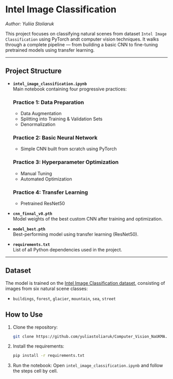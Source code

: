# Intel Image Classification
_Author: Yuliia Stoliaruk_

This project focuses on classifying natural scenes from dataset `Intel Image Classification` using PyTorch andt computer vision techniques. It walks through a complete pipeline — from building a basic CNN to fine-tuning pretrained models using transfer learning.

---

## Project Structure

- **`intel_image_classification.ipynb`**  
  Main notebook containing four progressive practices:

  ### Practice 1: Data Preparation
  - Data Augmentation  
  - Splitting into Training & Validation Sets  
  - Denormalization  

  ### Practice 2: Basic Neural Network
  - Simple CNN built from scratch using PyTorch

  ### Practice 3: Hyperparameter Optimization
  - Manual Tuning  
  - Automated Optimization  

  ### Practice 4: Transfer Learning
  - Pretrained ResNet50



- **`cnn_finnal_v0.pth`**  
  Model weights of the best custom CNN after training and optimization.

- **`model_best.pth`**  
  Best-performing model using transfer learning (ResNet50).

- **`requirements.txt`**  
  List of all Python dependencies used in the project.

---

## Dataset

The model is trained on the [Intel Image Classification dataset](https://www.kaggle.com/datasets/puneet6060/intel-image-classification), consisting of images from six natural scene classes:
- `buildings`, `forest`, `glacier`, `mountain`, `sea`, `street`


## How to Use

1. Clone the repository:
   ```bash
   git clone https://github.com/yuliastoliaruk/Computer_Vision_NaUKMA.git
   ```
2. Install the requirements:
    ```bash
   pip install -r requirements.txt
   ```

3. Run the notebook: Open `intel_image_classification.ipynb` and follow the steps cell by cell.
